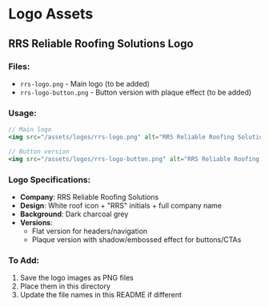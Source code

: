# Logo Assets

## RRS Reliable Roofing Solutions Logo

### Files:
- `rrs-logo.png` - Main logo (to be added)
- `rrs-logo-button.png` - Button version with plaque effect (to be added)

### Usage:
```jsx
// Main logo
<img src="/assets/logos/rrs-logo.png" alt="RRS Reliable Roofing Solutions" />

// Button version
<img src="/assets/logos/rrs-logo-button.png" alt="RRS Reliable Roofing Solutions" className="button-logo" />
```

### Logo Specifications:
- **Company**: RRS Reliable Roofing Solutions
- **Design**: White roof icon + "RRS" initials + full company name
- **Background**: Dark charcoal grey
- **Versions**: 
  - Flat version for headers/navigation
  - Plaque version with shadow/embossed effect for buttons/CTAs

### To Add:
1. Save the logo images as PNG files
2. Place them in this directory
3. Update the file names in this README if different
